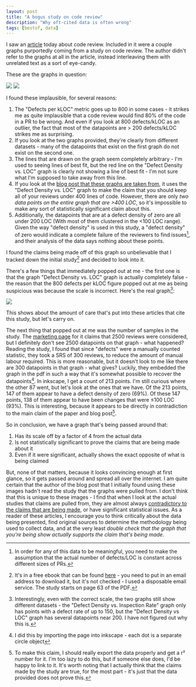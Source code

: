 ```yaml
---
layout: post
title: "A bogus study on code review"
description: "Why oft-cited data is often wrong"
tags: [bestof, data]
---
```


I saw an [article](https://medium.com/@9len/on-code-review-16ea85f7c585) today about code review. Included in it were a couple graphs purportedly coming from a study on code review. The author didn't refer to the graphs at all in the article, instead interleaving them with unrelated text as a sort of eye-candy.

These are the graphs in question:

<img src="../assets/codereviewdata/graph1.gif">

<img src="../assets/codereviewdata/graph2.gif">

I found these implausible, for several reasons:

1. The "Defects per kLOC" metric goes up to 800 in some cases - it strikes me as quite implausible that a code review would find 80% of the code in a PR to be wrong. And even if you look at 800 defects/kLOC as an outlier, the fact that most of the datapoints are > 200 defects/kLOC strikes me as surprising.
2. If you look at the two graphs provided, they're clearly from different datasets - many of the datapoints that exist on the first graph do not exist on the second one.
3. The lines that are drawn on the graph seem completely arbitrary - I'm used to seeing lines of best fit, but the red line on the "Defect Density vs. LOC" graph is clearly not showing a line of best fit - I'm not sure what I'm supposed to take away from this line.
4. If you look at the [blog post that these graphs are taken from](https://smartbear.com/learn/code-review/best-practices-for-peer-code-review/), it uses the "Defect Density vs. LOC" graph to make the claim that you should keep all of your reviews under 400 lines of code. However, there are only *two data points on the entire graph that are >400 LOC*, so it's impossible to make any sort of statistically significant claim about this.
5. Additionally, the datapoints that are at a defect density of zero are all under 200 LOC (With most of them clustered in the <100 LOC range). Given the way "defect density" is used in this study, a "defect density" of zero would indicate a complete failure of the reviewers to find issues[^1], and their analysis of the data says nothing about these points.

I found the claims being made off of this graph so unbelievable that I tracked down the initial study[^2] and decided to look into it.

There's a few things that immediately popped out at me - the first one is that the graph "Defect Density vs. LOC" graph is actually completely false - the reason that the 800 defects per kLOC figure popped out at me as being suspicious was because the scale is incorrect. Here's the real graph[^3]:

<img src="../assets/codereviewdata/realgraph.png">

This shows about the amount of care that's put into these articles that cite this study, but let's carry on.

The next thing that popped out at me was the number of samples in the study. The [marketing page](https://smartbear.com/resources/case-studies/cisco-systems-collaborator/) for it claims that 2500 reviews were considered, but I definitely don't see 2500 datapoints on that graph - what happened? Reading the study, I found that since "defects" were a manually counted statistic, they took a SRS of 300 reviews, to reduce the amount of manual labour required. This is more reasonable, but it doesn't look to me like there are 300 datapoints in that graph - what gives? Luckily, they embedded the graph in the pdf in such a way that it's somewhat possible to recover the datapoints[^4]. In inkscape, I get a count of 213 points. I'm still curious where the other 87 went, but let's look at the ones that we have. Of the 213 points, 147 of them appear to have a defect density of zero (69%). Of these 147 points, 138 of them appear to have been changes that were ≤100 LOC (93%). This is interesting, because it appears to be directly in contradiction to the main claim of the paper and blog post[^5].

So in conclusion, we have a graph that's being passed around that:

1. Has its scale off by a factor of 4 from the actual data
2. Is not statistically significant to prove the claims that are being made about it
3. Even if it were significant, actually shows the exact opposite of what is being claimed

But, none of that matters, because it looks convincing enough at first glance, so it gets passed around and spread all over the internet. I am quite certain that the author of the blog post that I initially found using these images hadn't read the study that the graphs were pulled from. I don't think that this is unique to these images - I find that when I look at the actual studies that claims are pulled from, they are almost always [contradictory to the claims that are being made](https://danluu.com/dunning-kruger/), or have significant statistical issues. As a reader of these articles, I encourage you to think critically about the data being presented, find original sources to determine the methodology being used to collect data, and at the very least *double check that the graph that you're being show actually supports the claim that's being made*.

[^1]: In order for any of this data to be meaningful, you need to make the assumption that the actual number of defects/LOC is constant across different sizes of PRs.

[^2]: It's in a free ebook that can be found [here](http://www2.smartbear.com/Best_Kept_Secrets_eBook_2012.html) - you need to put in an email address to download it, but it's not checked - I used a disposable email service. The study starts on page 63 of the PDF.

[^3]: Interestingly, even with the correct scale, the two graphs still show different datasets - the "Defect Density vs. Inspection Rate" graph only has points with a defect rate of up to 150, but the "Defect Density vs LOC" graph has several datapoints near 200. I have not figured out why this is.

[^4]: I did this by importing the page into inkscape - each dot is a separate circle object

[^5]: To make this claim, I should really export the data properly and get a r² number for it. I'm too lazy to do this, but if someone else does, I'd be happy to link to it. It's worth noting that I actually think that the claims made by the study are true, for the most part - it's just that the data provided does not prove this.
